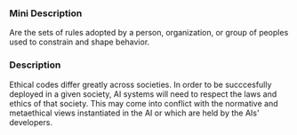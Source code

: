 ### Mini Description

Are the sets of rules adopted by a person, organization, or group of peoples used to constrain and shape behavior.

### Description

Ethical codes differ greatly across societies. In order to be succcesfully deployed in a given society, AI systems will need to respect the laws and ethics of that society. This may come into conflict with the normative and metaethical views instantiated in the AI or which are held by the AIs' developers.

